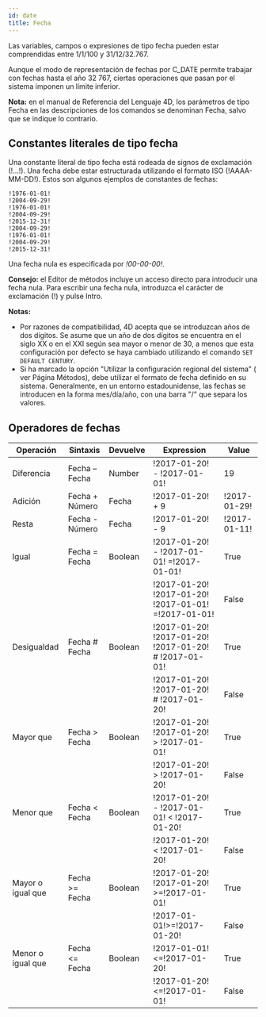 ```yaml
---
id: date
title: Fecha
---
```


Las variables, campos o expresiones de tipo fecha pueden estar comprendidas entre 1/1/100 y 31/12/32.767.

Aunque el modo de representación de fechas por C_DATE permite trabajar con fechas hasta el año 32 767, ciertas operaciones que pasan por el sistema imponen un límite inferior.

**Nota:** en el manual de Referencia del Lenguaje 4D, los parámetros de tipo Fecha en las descripciones de los comandos se denominan Fecha, salvo que se indique lo contrario.

## Constantes literales de tipo fecha

Una constante literal de tipo fecha está rodeada de signos de exclamación (!...!). Una fecha debe estar estructurada utilizando el formato ISO (!AAAA-MM-DD!). Estos son algunos ejemplos de constantes de fechas:

```4d
!1976-01-01!
!2004-09-29!
!1976-01-01!
!2004-09-29!
!2015-12-31!
!2004-09-29!
!1976-01-01!
!2004-09-29!
!2015-12-31!
```

Una fecha nula es especificada por _!00-00-00!_.

**Consejo:** el Editor de métodos incluye un acceso directo para introducir una fecha nula. Para escribir una fecha nula, introduzca el carácter de exclamación (!) y pulse Intro.

**Notas:**

- Por razones de compatibilidad, 4D acepta que se introduzcan años de dos dígitos. Se asume que un año de dos dígitos se encuentra en el siglo XX o en el XXI según sea mayor o menor de 30, a menos que esta configuración por defecto se haya cambiado utilizando el comando `SET DEFAULT CENTURY`.
- Si ha marcado la opción "Utilizar la configuración regional del sistema" ( ver Página Métodos), debe utilizar el formato de fecha definido en su sistema. Generalmente, en un entorno estadounidense, las fechas se introducen en la forma mes/día/año, con una barra "/" que separa los valores.

## Operadores de fechas

| Operación         | Sintaxis         | Devuelve | Expression                                            | Value        |
| ----------------- | ---------------- | -------- | ----------------------------------------------------- | ------------ |
| Diferencia        | Fecha – Fecha    | Number   | !2017-01-20! - !2017-01-01!                           | 19           |
| Adición           | Fecha + Número   | Fecha    | !2017-01-20! + 9                                      | !2017-01-29! |
| Resta             | Fecha - Número   | Fecha    | !2017-01-20! - 9                                      | !2017-01-11! |
| Igual             | Fecha = Fecha    | Boolean  | !2017-01-20! - !2017-01-01! =!2017-01-01!             | True         |
|                   |                  |          | !2017-01-20! !2017-01-20! !2017-01-01! =!2017-01-01!  | False        |
| Desigualdad       | Fecha # Fecha    | Boolean  | !2017-01-20! !2017-01-20! !2017-01-20! # !2017-01-01! | True         |
|                   |                  |          | !2017-01-20! !2017-01-20! # !2017-01-20!              | False        |
| Mayor que         | Fecha > Fecha    | Boolean  | !2017-01-20! !2017-01-20! > !2017-01-01!              | True         |
|                   |                  |          | !2017-01-20! > !2017-01-20!                           | False        |
| Menor que         | Fecha < Fecha    | Boolean  | !2017-01-20! - !2017-01-01! < !2017-01-20!            | True         |
|                   |                  |          | !2017-01-20! < !2017-01-20!                           | False        |
| Mayor o igual que | Fecha >= Fecha   | Boolean  | !2017-01-20! !2017-01-20! >=!2017-01-01!              | True         |
|                   |                  |          | !2017-01-01!>=!2017-01-20!                            | False        |
| Menor o igual que | Fecha \<= Fecha | Boolean  | !2017-01-01!\<=!2017-01-20!                          | True         |
|                   |                  |          | !2017-01-20!\<=!2017-01-01!                          | False        |
